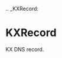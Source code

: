 [//]: # (THE CONTENT BELOW IS GENERATED. DO NOT EDIT.)
.. _KXRecord:

# KXRecord
[//]: # (ADD YOUR NOTES BELOW. THESE WILL BE PICKED EVERY TIME THE DOCS ARE REGENERATED. //end)

KX DNS record.
